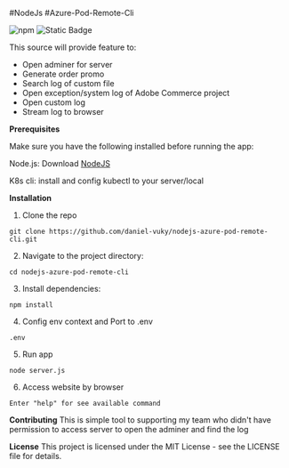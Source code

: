 #NodeJs
#Azure-Pod-Remote-Cli

![npm](https://img.shields.io/npm/v/node) ![Static Badge](https://img.shields.io/badge/NodeJS-black)

This source will provide feature to:
- Open adminer for server
- Generate order promo
- Search log of custom file
- Open exception/system log of Adobe Commerce project
- Open custom log
- Stream log to browser

**Prerequisites**

Make sure you have the following installed before running the app:

Node.js: Download <a href="https://nodejs.org/en">NodeJS</a>

K8s cli: install and config kubectl to your server/local

**Installation**

1. Clone the repo

```
git clone https://github.com/daniel-vuky/nodejs-azure-pod-remote-cli.git
```

2. Navigate to the project directory:

```
cd nodejs-azure-pod-remote-cli
```

3. Install dependencies:

```
npm install
```

4. Config env context and Port to .env

```
.env
```
5. Run app

```
node server.js
```

6. Access website by browser

```
Enter "help" for see available command
```

**Contributing**
This is simple tool to supporting my team who didn't have permission to access server to open the adminer and find the log

**License**
This project is licensed under the MIT License - see the LICENSE file for details.
